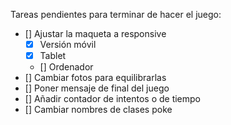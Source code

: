 Tareas pendientes para terminar de hacer el juego:

- [] Ajustar la maqueta a responsive
  - [x] Versión móvil
  - [x] Tablet
  - [] Ordenador
- [] Cambiar fotos para equilibrarlas
- [] Poner mensaje de final del juego
- [] Añadir contador de intentos o de tiempo
- [] Cambiar nombres de clases poke